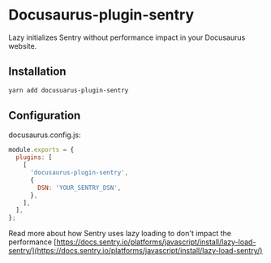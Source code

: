 # Docusaurus-plugin-sentry

Lazy initializes Sentry without performance impact in your Docusaurus website.

## Installation

```bash
yarn add docusuarus-plugin-sentry
```

## Configuration

docusaurus.config.js:
```js
module.exports = {
  plugins: [
    [
      'docusaurus-plugin-sentry',
      {
        DSN: 'YOUR_SENTRY_DSN',
      },
    ],
  ],
};
```

Read more about how Sentry uses lazy loading to don't impact the performance [https://docs.sentry.io/platforms/javascript/install/lazy-load-sentry/](https://docs.sentry.io/platforms/javascript/install/lazy-load-sentry/)